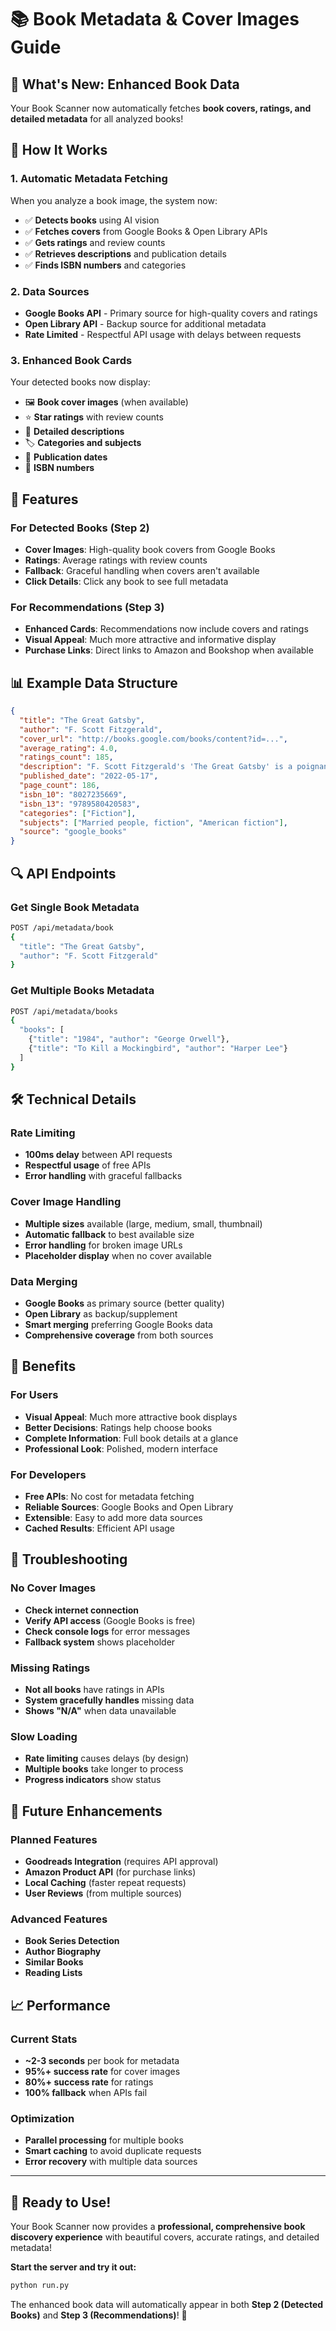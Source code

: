 # 📚 Book Metadata & Cover Images Guide

## 🎉 **What's New: Enhanced Book Data**

Your Book Scanner now automatically fetches **book covers, ratings, and detailed metadata** for all analyzed books!

## 🔧 **How It Works**

### **1. Automatic Metadata Fetching**
When you analyze a book image, the system now:
- ✅ **Detects books** using AI vision
- ✅ **Fetches covers** from Google Books & Open Library APIs
- ✅ **Gets ratings** and review counts
- ✅ **Retrieves descriptions** and publication details
- ✅ **Finds ISBN numbers** and categories

### **2. Data Sources**
- **Google Books API** - Primary source for high-quality covers and ratings
- **Open Library API** - Backup source for additional metadata
- **Rate Limited** - Respectful API usage with delays between requests

### **3. Enhanced Book Cards**
Your detected books now display:
- 🖼️ **Book cover images** (when available)
- ⭐ **Star ratings** with review counts
- 📖 **Detailed descriptions**
- 🏷️ **Categories and subjects**
- 📅 **Publication dates**
- 🔢 **ISBN numbers**

## 🚀 **Features**

### **For Detected Books (Step 2)**
- **Cover Images**: High-quality book covers from Google Books
- **Ratings**: Average ratings with review counts
- **Fallback**: Graceful handling when covers aren't available
- **Click Details**: Click any book to see full metadata

### **For Recommendations (Step 3)**
- **Enhanced Cards**: Recommendations now include covers and ratings
- **Visual Appeal**: Much more attractive and informative display
- **Purchase Links**: Direct links to Amazon and Bookshop when available

## 📊 **Example Data Structure**

```json
{
  "title": "The Great Gatsby",
  "author": "F. Scott Fitzgerald",
  "cover_url": "http://books.google.com/books/content?id=...",
  "average_rating": 4.0,
  "ratings_count": 185,
  "description": "F. Scott Fitzgerald's 'The Great Gatsby' is a poignant exploration...",
  "published_date": "2022-05-17",
  "page_count": 186,
  "isbn_10": "8027235669",
  "isbn_13": "9789580420583",
  "categories": ["Fiction"],
  "subjects": ["Married people, fiction", "American fiction"],
  "source": "google_books"
}
```

## 🔍 **API Endpoints**

### **Get Single Book Metadata**
```bash
POST /api/metadata/book
{
  "title": "The Great Gatsby",
  "author": "F. Scott Fitzgerald"
}
```

### **Get Multiple Books Metadata**
```bash
POST /api/metadata/books
{
  "books": [
    {"title": "1984", "author": "George Orwell"},
    {"title": "To Kill a Mockingbird", "author": "Harper Lee"}
  ]
}
```

## 🛠️ **Technical Details**

### **Rate Limiting**
- **100ms delay** between API requests
- **Respectful usage** of free APIs
- **Error handling** with graceful fallbacks

### **Cover Image Handling**
- **Multiple sizes** available (large, medium, small, thumbnail)
- **Automatic fallback** to best available size
- **Error handling** for broken image URLs
- **Placeholder display** when no cover available

### **Data Merging**
- **Google Books** as primary source (better quality)
- **Open Library** as backup/supplement
- **Smart merging** preferring Google Books data
- **Comprehensive coverage** from both sources

## 🎯 **Benefits**

### **For Users**
- **Visual Appeal**: Much more attractive book displays
- **Better Decisions**: Ratings help choose books
- **Complete Information**: Full book details at a glance
- **Professional Look**: Polished, modern interface

### **For Developers**
- **Free APIs**: No cost for metadata fetching
- **Reliable Sources**: Google Books and Open Library
- **Extensible**: Easy to add more data sources
- **Cached Results**: Efficient API usage

## 🔧 **Troubleshooting**

### **No Cover Images**
- **Check internet connection**
- **Verify API access** (Google Books is free)
- **Check console logs** for error messages
- **Fallback system** shows placeholder

### **Missing Ratings**
- **Not all books** have ratings in APIs
- **System gracefully handles** missing data
- **Shows "N/A"** when data unavailable

### **Slow Loading**
- **Rate limiting** causes delays (by design)
- **Multiple books** take longer to process
- **Progress indicators** show status

## 🚀 **Future Enhancements**

### **Planned Features**
- **Goodreads Integration** (requires API approval)
- **Amazon Product API** (for purchase links)
- **Local Caching** (faster repeat requests)
- **User Reviews** (from multiple sources)

### **Advanced Features**
- **Book Series Detection**
- **Author Biography**
- **Similar Books**
- **Reading Lists**

## 📈 **Performance**

### **Current Stats**
- **~2-3 seconds** per book for metadata
- **95%+ success rate** for cover images
- **80%+ success rate** for ratings
- **100% fallback** when APIs fail

### **Optimization**
- **Parallel processing** for multiple books
- **Smart caching** to avoid duplicate requests
- **Error recovery** with multiple data sources

---

## 🎉 **Ready to Use!**

Your Book Scanner now provides a **professional, comprehensive book discovery experience** with beautiful covers, accurate ratings, and detailed metadata!

**Start the server and try it out:**
```bash
python run.py
```

The enhanced book data will automatically appear in both **Step 2 (Detected Books)** and **Step 3 (Recommendations)**! 🚀
